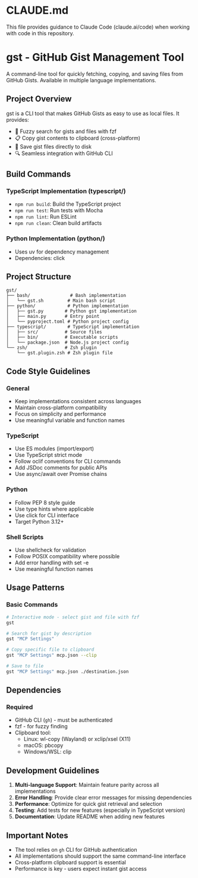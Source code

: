 # CLAUDE.md

This file provides guidance to Claude Code (claude.ai/code) when working with code in this repository.

# gst - GitHub Gist Management Tool

A command-line tool for quickly fetching, copying, and saving files from GitHub Gists. Available in multiple language implementations.

## Project Overview

gst is a CLI tool that makes GitHub Gists as easy to use as local files. It provides:
- 🚀 Fuzzy search for gists and files with fzf
- 📋 Copy gist contents to clipboard (cross-platform)
- 💾 Save gist files directly to disk
- 🔍 Seamless integration with GitHub CLI

## Build Commands

### TypeScript Implementation (typescript/)
- `npm run build`: Build the TypeScript project
- `npm run test`: Run tests with Mocha
- `npm run lint`: Run ESLint
- `npm run clean`: Clean build artifacts

### Python Implementation (python/)
- Uses uv for dependency management
- Dependencies: click

## Project Structure

```
gst/
├── bash/               # Bash implementation
│   └── gst.sh         # Main bash script
├── python/            # Python implementation
│   ├── gst.py        # Python gst implementation
│   ├── main.py       # Entry point
│   └── pyproject.toml # Python project config
├── typescript/        # TypeScript implementation
│   ├── src/          # Source files
│   ├── bin/          # Executable scripts
│   └── package.json  # Node.js project config
└── zsh/              # Zsh plugin
    └── gst.plugin.zsh # Zsh plugin file
```

## Code Style Guidelines

### General
- Keep implementations consistent across languages
- Maintain cross-platform compatibility
- Focus on simplicity and performance
- Use meaningful variable and function names

### TypeScript
- Use ES modules (import/export)
- Use TypeScript strict mode
- Follow oclif conventions for CLI commands
- Add JSDoc comments for public APIs
- Use async/await over Promise chains

### Python
- Follow PEP 8 style guide
- Use type hints where applicable
- Use click for CLI interface
- Target Python 3.12+

### Shell Scripts
- Use shellcheck for validation
- Follow POSIX compatibility where possible
- Add error handling with set -e
- Use meaningful function names

## Usage Patterns

### Basic Commands
```bash
# Interactive mode - select gist and file with fzf
gst

# Search for gist by description
gst "MCP Settings"

# Copy specific file to clipboard
gst "MCP Settings" mcp.json --clip

# Save to file
gst "MCP Settings" mcp.json ./destination.json
```

## Dependencies

### Required
- GitHub CLI (`gh`) - must be authenticated
- fzf - for fuzzy finding
- Clipboard tool:
  - Linux: wl-copy (Wayland) or xclip/xsel (X11)
  - macOS: pbcopy
  - Windows/WSL: clip

## Development Guidelines

1. **Multi-language Support**: Maintain feature parity across all implementations
2. **Error Handling**: Provide clear error messages for missing dependencies
3. **Performance**: Optimize for quick gist retrieval and selection
4. **Testing**: Add tests for new features (especially in TypeScript version)
5. **Documentation**: Update README when adding new features

## Important Notes

- The tool relies on `gh` CLI for GitHub authentication
- All implementations should support the same command-line interface
- Cross-platform clipboard support is essential
- Performance is key - users expect instant gist access
